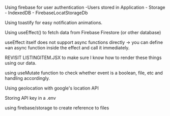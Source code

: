 Using firebase for user authentication
-Users stored in Application - Storage - IndexedDB - FirebaseLocatStorageDb

Using toastify for easy notification animations.

Using useEffect() to fetch data from Firebase Firestore (or other database)

useEffect itself does not support async functions directly -> you can define ≈an async function inside the effect and call it immediately.

REVISIT LISTINGITEM.JSX to make sure I know how to render these things using our data.

using useMutate function to check whether event is a boolean, file, etc and handling accordingly.

Using geolocation with google's location API

Storing API key in a .env

using firebase/storage to create reference to files
